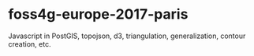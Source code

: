 # foss4g-europe-2017-paris
Javascript in PostGIS, topojson, d3, triangulation, generalization, contour creation, etc.
